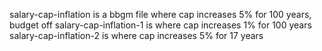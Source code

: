 salary-cap-inflation is a bbgm file where cap increases 5% for 100 years, budget off
salary-cap-inflation-1 is where cap increases 1% for 100 years
salary-cap-inflation-2 is where cap increases 5% for 17 years
